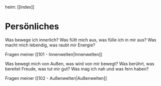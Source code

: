 
heim: [[index]]
# Persönliches

Was bewege ich innerlich?
Was füllt mich aus, was fülle ich in mir aus?
Was macht mich lebendig, was raubt mir Energie?

Fragen meiner [[101 - Innenwelten|Innenwelten]]

Was bewegt mich von Außen, was wird von mir bewegt?
Was berührt, was bereitet Freude, was tut mir gut?
Was mag ich nah und was fern haben?

Fragen meiner [[102 - Außenwelten|Außenwelten]]






